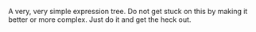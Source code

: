A very, very simple expression tree. Do not get stuck on this by making it better or more complex. Just do it and get the heck out.

